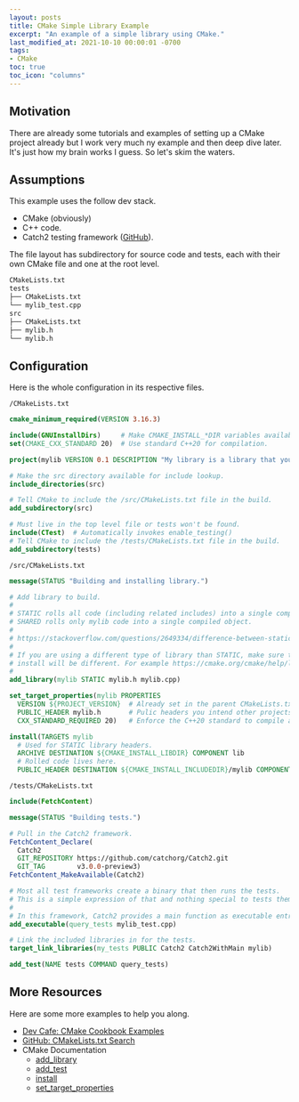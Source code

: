 ```yaml
---
layout: posts
title: CMake Simple Library Example
excerpt: "An example of a simple library using CMake."
last_modified_at: 2021-10-10 00:00:01 -0700
tags:
- CMake
toc: true
toc_icon: "columns"
---
```


## Motivation

There are already some tutorials and examples of setting up a CMake project already but I work very much ny example and then deep dive later. It's just how my brain works I guess. So let's skim the waters.

## Assumptions

This example uses the follow dev stack.

* CMake (obviously)
* C++ code.
* Catch2 testing framework ([GitHub](https://github.com/catchorg/Catch2)).

The file layout has subdirectory for source code and tests, each with their own CMake file and one at the root level.

```txt
CMakeLists.txt
tests
├── CMakeLists.txt
└── mylib_test.cpp
src
├── CMakeLists.txt
├── mylib.h
└── mylib.h
```

## Configuration

Here is the whole configuration in its respective files.

``/CMakeLists.txt``

```cmake
cmake_minimum_required(VERSION 3.16.3)

include(GNUInstallDirs)     # Make CMAKE_INSTALL_*DIR variables available.
set(CMAKE_CXX_STANDARD 20)  # Use standard C++20 for compilation.

project(mylib VERSION 0.1 DESCRIPTION "My library is a library that you can use as a library.")

# Make the src directory available for include lookup.
include_directories(src)

# Tell CMake to include the /src/CMakeLists.txt file in the build.
add_subdirectory(src)

# Must live in the top level file or tests won't be found.
include(CTest)  # Automatically invokes enable_testing()
# Tell CMake to include the /tests/CMakeLists.txt file in the build.
add_subdirectory(tests)
```

``/src/CMakeLists.txt``

```cmake
message(STATUS "Building and installing library.")

# Add library to build.
#
# STATIC rolls all code (including related includes) into a single compiled object.
# SHARED rolls only mylib code into a single compiled object.
#
# https://stackoverflow.com/questions/2649334/difference-between-static-and-shared-libraries
#
# If you are using a different type of library than STATIC, make sure to look into how the target properties and 
# install will be different. For example https://cmake.org/cmake/help/latest/command/install.html
#
add_library(mylib STATIC mylib.h mylib.cpp)

set_target_properties(mylib PROPERTIES
  VERSION ${PROJECT_VERSION}  # Already set in the parent CMakeLists.txt via 'project'.
  PUBLIC_HEADER mylib.h       # Pulic headers you intend other projects to include.
  CXX_STANDARD_REQUIRED 20)   # Enforce the C++20 standard to compile against.

install(TARGETS mylib
  # Used for STATIC library headers.
  ARCHIVE DESTINATION ${CMAKE_INSTALL_LIBDIR} COMPONENT lib
  # Rolled code lives here.
  PUBLIC_HEADER DESTINATION ${CMAKE_INSTALL_INCLUDEDIR}/mylib COMPONENT dev)
```

``/tests/CMakeLists.txt``

```cmake
include(FetchContent)

message(STATUS "Building tests.")

# Pull in the Catch2 framework.
FetchContent_Declare(
  Catch2
  GIT_REPOSITORY https://github.com/catchorg/Catch2.git
  GIT_TAG        v3.0.0-preview3)
FetchContent_MakeAvailable(Catch2)

# Most all test frameworks create a binary that then runs the tests.
# This is a simple expression of that and nothing special to tests themselves.
#
# In this framework, Catch2 provides a main function as executable entry point.
add_executable(query_tests mylib_test.cpp)

# Link the included libraries in for the tests.
target_link_libraries(my_tests PUBLIC Catch2 Catch2WithMain mylib)

add_test(NAME tests COMMAND query_tests)
```

## More Resources

Here are some more examples to help you along.

* [Dev Cafe: CMake Cookbook Examples](https://github.com/dev-cafe/cmake-cookbook)
* [GitHub: CMakeLists.txt Search](https://github.com/search?q=filename%3ACMakeLists.txt)
* CMake Documentation
  * [add_library](https://cmake.org/cmake/help/latest/command/add_library.html)
  * [add_test](https://cmake.org/cmake/help/latest/command/add_test.html)
  * [install](https://cmake.org/cmake/help/latest/command/install.html)
  * [set_target_properties](https://cmake.org/cmake/help/latest/command/set_target_properties.html)